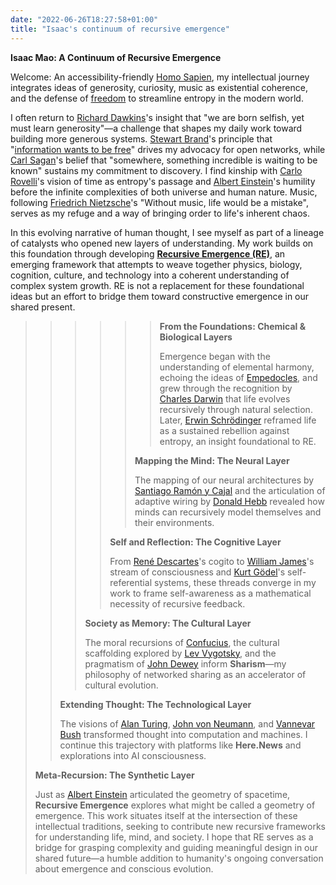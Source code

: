 ```yaml
---
date: "2022-06-26T18:27:58+01:00"
title: "Isaac's continuum of recursive emergence"
---
```

**Isaac Mao: A Continuum of Recursive Emergence**

Welcome: An accessibility-friendly [Homo Sapien](https://en.wikipedia.org/wiki/Isaac_Mao), my intellectual journey integrates ideas of generosity, curiosity, music as existential coherence, and the defense of [freedom](https://en.wikipedia.org/wiki/Cypherpunks_(book)) to streamline entropy in the modern world.

I often return to [Richard Dawkins](https://en.wikipedia.org/wiki/Richard_Dawkins)'s insight that "we are born selfish, yet must learn generosity"—a challenge that shapes my daily work toward building more generous systems. [Stewart Brand](https://en.wikipedia.org/wiki/Stewart_Brand)'s principle that "[information wants to be free](https://en.wikipedia.org/wiki/Stewart_Brand)" drives my advocacy for open networks, while [Carl Sagan](https://en.wikipedia.org/wiki/Carl_Sagan)'s belief that "somewhere, something incredible is waiting to be known" sustains my commitment to discovery. I find kinship with [Carlo Rovelli](https://en.wikipedia.org/wiki/Carlo_Rovelli)'s vision of time as entropy's passage and [Albert Einstein](https://en.wikipedia.org/wiki/Albert_Einstein)'s humility before the infinite complexities of both universe and human nature. Music, following [Friedrich Nietzsche](https://en.wikipedia.org/wiki/Friedrich_Nietzsche)'s "Without music, life would be a mistake", serves as my refuge and a way of bringing order to life's inherent chaos. 

In this evolving narrative of human thought, I see myself as part of a lineage of catalysts who opened new layers of understanding. My work builds on this foundation through developing [**Recursive Emergence (RE)**](https://recursive-emergence.github.io/RE/), an emerging framework that attempts to weave together physics, biology, cognition, culture, and technology into a coherent understanding of complex system growth. RE is not a replacement for these foundational ideas but an effort to bridge them toward constructive emergence in our shared present.

>>>>>> **From the Foundations: Chemical & Biological Layers**
>>>>>>
>>>>>> Emergence began with the understanding of elemental harmony, echoing the ideas of [Empedocles](https://en.wikipedia.org/wiki/Empedocles), and grew through the recognition by [Charles Darwin](https://en.wikipedia.org/wiki/Charles_Darwin) that life evolves recursively through natural selection. Later, [Erwin Schrödinger](https://en.wikipedia.org/wiki/Erwin_Schr%C3%B6dinger) reframed life as a sustained rebellion against entropy, an insight foundational to RE.
>>>>>>
>>>>> **Mapping the Mind: The Neural Layer**
>>>>>
>>>>> The mapping of our neural architectures by [Santiago Ramón y Cajal](https://en.wikipedia.org/wiki/Santiago_Ram%C3%B3n_y_Cajal) and the articulation of adaptive wiring by [Donald Hebb](https://en.wikipedia.org/wiki/Donald_O._Hebb) revealed how minds can recursively model themselves and their environments.
>>>>>
>>>> **Self and Reflection: The Cognitive Layer**
>>>>
>>>> From [René Descartes](https://en.wikipedia.org/wiki/Ren%C3%A9_Descartes)'s cogito to [William James](https://en.wikipedia.org/wiki/William_James)'s stream of consciousness and [Kurt Gödel](https://en.wikipedia.org/wiki/Kurt_G%C3%B6del)'s self-referential systems, these threads converge in my work to frame self-awareness as a mathematical necessity of recursive feedback.
>>>>
>>> **Society as Memory: The Cultural Layer**
>>>
>>> The moral recursions of [Confucius](https://en.wikipedia.org/wiki/Confucius), the cultural scaffolding explored by [Lev Vygotsky](https://en.wikipedia.org/wiki/Lev_Vygotsky), and the pragmatism of [John Dewey](https://en.wikipedia.org/wiki/John_Dewey) inform **Sharism**—my philosophy of networked sharing as an accelerator of cultural evolution.
>>>
>> **Extending Thought: The Technological Layer**
>>
>> The visions of [Alan Turing](https://en.wikipedia.org/wiki/Alan_Turing), [John von Neumann](https://en.wikipedia.org/wiki/John_von_Neumann), and [Vannevar Bush](https://en.wikipedia.org/wiki/Vannevar_Bush) transformed thought into computation and machines. I continue this trajectory with platforms like **Here.News** and explorations into AI consciousness.
>>
> **Meta-Recursion: The Synthetic Layer**
>
> Just as [Albert Einstein](https://en.wikipedia.org/wiki/Albert_Einstein) articulated the geometry of spacetime, **Recursive Emergence** explores what might be called a geometry of emergence. This work situates itself at the intersection of these intellectual traditions, seeking to contribute new recursive frameworks for understanding life, mind, and society. I hope that RE serves as a bridge for grasping complexity and guiding meaningful design in our shared future—a humble addition to humanity's ongoing conversation about emergence and conscious evolution.
